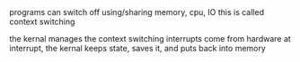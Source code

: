##

programs can switch off using/sharing memory, cpu, IO
this is called context switching

the kernal manages the context switching
interrupts come from hardware
at interrupt, the kernal keeps state, saves it, and puts back into memory
